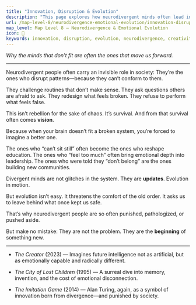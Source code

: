 ```yaml
---
title: "Innovation, Disruption & Evolution"
description: "This page explores how neurodivergent minds often lead innovation, challenge systems, and offer blueprints for human evolution—precisely because they don’t conform."
url: /map-level-8/neurodivergence-emotional-evolution/innovation-disruption-evolution
map_level: Map Level 8 – Neurodivergence & Emotional Evolution
icon: 🌱
keywords: innovation, disruption, evolution, neurodivergence, creativity, change, new systems, divergent thinking, emotional blueprint
---
```


_Why the minds that don’t fit are often the ones that move us forward._

---

Neurodivergent people often carry an invisible role in society:
They’re the ones who disrupt patterns—because they can’t conform to them.

They challenge routines that don’t make sense.
They ask questions others are afraid to ask.
They redesign what feels broken. 
They refuse to perform what feels false.

This isn’t rebellion for the sake of chaos. It’s survival.
And from that survival often comes **vision**.

Because when your brain doesn’t fit a broken system, you’re forced to imagine a better one.

The ones who “can’t sit still” often become the ones who reshape education.
The ones who “feel too much” often bring emotional depth into leadership.
The ones who were told they “don’t belong” are the ones building new communities.

Divergent minds are not glitches in the system.
They are **updates**. Evolution in motion.

But evolution isn’t easy. 
It threatens the comfort of the old order. 
It asks us to leave behind what once kept us safe. 

That’s why neurodivergent people are so often punished, pathologized, or pushed aside. 

But make no mistake:
They are not the problem.
They are the **beginning** of something new.

---
- _The Creator_ (2023) — Imagines future intelligence not as artificial, but as emotionally capable and radically different.
    
- _The City of Lost Children_ (1995) — A surreal dive into memory, invention, and the cost of emotional disconnection.
    
- _The Imitation Game_ (2014) — Alan Turing, again, as a symbol of innovation born from divergence—and punished by society.